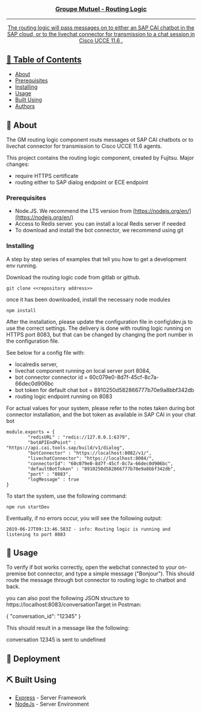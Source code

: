 <p align="center">
  <a href="" rel="noopener">
 </p>

<h3 align="center">Groupe Mutuel - Routing Logic</h3>

<div align="center">

  
</div>

---

<p align="center"> The routing logic will pass messages on to either an SAP CAI chatbot in the SAP cloud, or to the livechat connector for transmission to a chat session in Cisco UCCE 11.6 .
</p>

## 📝 Table of Contents
- [About](#about)
- [Prerequisites](#Prerequisites)
- [Installing](#Installing)
- [Usage](#usage)
- [Built Using](#built_using)
- [Authors](#authors)

## 🧐 About <a name = "about"></a>
The GM routing logic component routs messages ot SAP CAI chatbots or to livechat connector for transmission to Cisco UCCE 11.6 agents. 

This project contains the routing logic component, created by Fujitsu. Major changes:

- require HTTPS certificate
- routing either to SAP dialog endpoint or ECE endpoint 

### Prerequisites
- Node.JS. We recommend the LTS version from [https://nodejs.org/en/](https://nodejs.org/en/)
- Access to Redis server. you can install a local Redis server if needed
- To download and install the bot connector, we recommend using git

### Installing
A step by step series of examples that tell you how to get a development env running.

Download the routing logic code from gitlab or github. 

```
git clone <<repository address>>
```

once it has been downloaded, install the necessary node modules

```
npm install
```
After the installation, please update the configuration file in config\dev.js to use the correct settings. The delivery is done with routing logic running on HTTPS port 8083, but that can be changed by changing the port number in the configuration file. 

See below for a config file with: 
- localredis server, 
- livechat component running on local server port 8084, 
- bot connector connector id = 60c079e0-8d7f-45cf-8c7a-66dec0d906bc
- bot token for default chat bot = 8910250d582866777b70e9a8bbf342db
- routing logic endpoint running on 8083

For actual values for your system, please refer to the notes taken during bot connector installation, and the bot token as available in SAP CAI in your chat bot
```
module.exports = {
        "redisURL" : "redis://127.0.0.1:6379",
        "botAPIEndPoint" : "https://api.cai.tools.sap/build/v1/dialog",
        "botConnector" : "https://localhost:8082/v1/",
        "livechatConnector": "https://localhost:8084/",
        "connectorId": "60c079e0-8d7f-45cf-8c7a-66dec0d906bc",
        "defaultBotToken" : "8910250d582866777b70e9a8bbf342db",
        "port" : "8083",
        "logMessage" : true
}
```
To start the system, use the following command:

```
npm run startDev
```
Eventually, if no errors occur, you will see the following output:
```
2019-06-27T09:13:46.583Z - info: Routing logic is running and listening to port 8083
```
## 🎈 Usage <a name="usage"></a>
To verify if bot works correctly, open the webchat connected to your on-premise bot connector, and type a simple message ("Bonjour"). This should route the message through bot connector to routing logic to chatbot and back. 

you can also post the following JSON structure to https://localhost:8083/conversationTarget in Postman:

{
    "conversation_id": "12345" 
}

This should result in a message like the following:

conversation 12345 is sent to undefined

## 🚀 Deployment <a name = "deployment"></a>


## ⛏️ Built Using <a name = "built_using"></a>
- [Express](https://expressjs.com/) - Server Framework
- [NodeJs](https://nodejs.org/en/) - Server Environment




